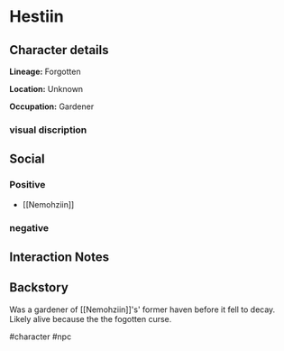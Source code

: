 # Hestiin

## Character details
**Lineage:** Forgotten

**Location:** Unknown

**Occupation:** Gardener


### visual discription


## Social
### Positive
- [[Nemohziin]]

### negative


## Interaction Notes

## Backstory
Was a gardener of [[Nemohziin]]'s' former haven before it fell to decay. Likely alive because the the fogotten curse.

#character #npc